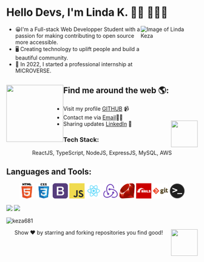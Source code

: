 # Hello Devs, I'm Linda K. 👋🏾 👩🏾‍💻

<img align="right" border-radius="50" width="150" height="150" src="https://ca.slack-edge.com/T47CT8XPG-U02Q517JKPU-e2129f8a5356-512" alt="Image of Linda Keza">


- 😀I'm a Full-stack Web Developper Student with a passion for making contributing to open source more accessible.
- 🖥️ Creating technology to uplift people and build a beautiful community. 
- 🚴 In 2022, I started a professional internship at MICROVERSE.


## Find me around the web 🌎: <a href="https://github.com/keza681"><img align="left" width="150" height="150" src="https://github.com/M0nica/M0nica/blob/main/octomonica/m0nica-octocat-rotating.gif?raw=true"></a>
- Visit my profile <a href="https://github.com/keza681">GITHUB</a> 📹 
- Contact me via <a href="lindakeza19@gmail.com"> Email</a>✍🏾
- Sharing updates  <a href="https://www.linkedin.com/in/linda-keza/">LinkedIn</a> 💼 
  <img align="right" src="https://media.giphy.com/media/gH3LO09IOiZIqePwv9/giphy.gif" width="70" height="70" />


 
 ###  Tech Stack:

<p align="center">
ReactJS, TypeScript, NodeJS, ExpressJS, MySQL, AWS 
 </p>
 
## **Languages and Tools:**

<p align="center">

  <div align="center">
 <code><img height="40" src="https://raw.githubusercontent.com/github/explore/80688e429a7d4ef2fca1e82350fe8e3517d3494d/topics/html/html.png"></code> <code><img height="40" src="https://raw.githubusercontent.com/github/explore/80688e429a7d4ef2fca1e82350fe8e3517d3494d/topics/css/css.png"></code> <code><img height="40" src="https://raw.githubusercontent.com/github/explore/80688e429a7d4ef2fca1e82350fe8e3517d3494d/topics/bootstrap/bootstrap.png"></code> <code><img height="40" src="https://raw.githubusercontent.com/github/explore/80688e429a7d4ef2fca1e82350fe8e3517d3494d/topics/javascript/javascript.png"></code> <code><img height="40" src="https://raw.githubusercontent.com/github/explore/80688e429a7d4ef2fca1e82350fe8e3517d3494d/topics/react/react.png"></code> <code><img height="40" src="https://raw.githubusercontent.com/github/explore/80688e429a7d4ef2fca1e82350fe8e3517d3494d/topics/redux/redux.png"></code> <code><img height="40" src="https://raw.githubusercontent.com/github/explore/80688e429a7d4ef2fca1e82350fe8e3517d3494d/topics/ruby/ruby.png"></code> 
<code><img height="40" src="https://raw.githubusercontent.com/github/explore/80688e429a7d4ef2fca1e82350fe8e3517d3494d/topics/rails/rails.png"></code> <code><img height="40" src="https://raw.githubusercontent.com/github/explore/80688e429a7d4ef2fca1e82350fe8e3517d3494d/topics/git/git.png"></code>  <code><img height="40" src="https://raw.githubusercontent.com/github/explore/80688e429a7d4ef2fca1e82350fe8e3517d3494d/topics/terminal/terminal.png"></code>

  </div>
  </p>

<div align= "left">
<p align="left">
  
  <img src="https://github-readme-stats.vercel.app/api?username=keza681&count_private=true&show_icons=true&theme=dracula&line_height=33">
  <img src="https://github-readme-stats.vercel.app/api/top-langs/?username=keza681&count_private=true&hide=html,scss,,ejs&theme=dracula&line_height=10">
</div>

</p>

<p align="left"> <img src="https://komarev.com/ghpvc/?username=keza681&label=Profile%20views&color=0e75b6&style=flat" alt="keza681" /> </p>


  <p align="center">
    Show ❤️ by starring and forking repositories you find good!
      <img align="right" src="https://media.giphy.com/media/gH3LO09IOiZIqePwv9/giphy.gif" width="70" height="70" />

  </p>



